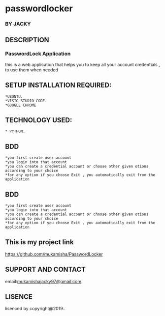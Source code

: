 # passwordlocker
### BY **JACKY**
## DESCRIPTION
### PasswordLock Application
this is a web application that helps you to keep all your account credentials , to use them when needed

## SETUP INSTALLATION REQUIRED:

	*UBUNTU.
	*VISIO STUDIO CODE.	
    *GOOGLE CHROME
## TECHNOLOGY USED:
    * PYTHON.
   
## BDD
    *you first create user account
    *you login into that account
    *you can create a credential account or choose other given otions according to your choice
    *for any option if you choose Exit , you automatically exit from the application
    
## BDD
    *you first create user account
    *you login into that account
    *you can create a credential account or choose other given otions according to your choice
    *for any option if you choose Exit , you automatically exit from the application
## This is my project link
https://github.com/mukamisha/PasswordLocker

## SUPPORT AND CONTACT 
email:mukamishajacky97@gmail.com.
## LISENCE
lisenced by copyright@2019..
